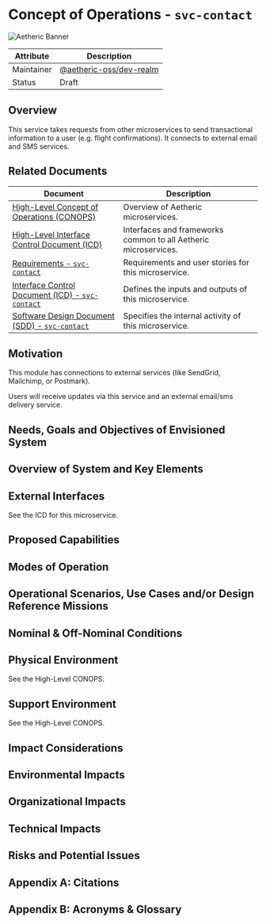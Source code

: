 # Concept of Operations - `svc-contact`


![Aetheric Banner](https://github.com/aetheric-oss/.github/raw/main/assets/doc-banner.png)


Attribute | Description
--- | ---
Maintainer | [@aetheric-oss/dev-realm](https://github.com/orgs/aetheric-oss/teams)
Status | Draft

## Overview

This service takes requests from other microservices to send transactional information to a user (e.g. flight confirmations). It connects to external email and SMS services.

## Related Documents

Document | Description
--- | ---
[High-Level Concept of Operations (CONOPS)](https://github.com/aetheric-oss/se-services/blob/develop/docs/conops.md) | Overview of Aetheric microservices.
[High-Level Interface Control Document (ICD)](https://github.com/aetheric-oss/se-services/blob/develop/docs/icd.md)  | Interfaces and frameworks common to all Aetheric microservices.
[Requirements - `svc-contact`](https://nocodb.aetheric.nl/dashboard/#/nc/view/a2df942d-fcd7-47c0-9d8b-83b7df5698d1) | Requirements and user stories for this microservice.
[Interface Control Document (ICD) - `svc-contact`](./icd.md) | Defines the inputs and outputs of this microservice.
[Software Design Document (SDD) - `svc-contact`](./sdd.md) | Specifies the internal activity of this microservice.

## Motivation

This module has connections to external services (like SendGrid, Mailchimp, or Postmark).

Users will receive updates via this service and an external email/sms delivery service.

## Needs, Goals and Objectives of Envisioned System

## Overview of System and Key Elements

## External Interfaces
See the ICD for this microservice.

## Proposed Capabilities

## Modes of Operation

## Operational Scenarios, Use Cases and/or Design Reference Missions

## Nominal & Off-Nominal Conditions

## Physical Environment

See the High-Level CONOPS.

## Support Environment

See the High-Level CONOPS.

## Impact Considerations

## Environmental Impacts

## Organizational Impacts

## Technical Impacts

## Risks and Potential Issues

## Appendix A: Citations

## Appendix B: Acronyms & Glossary
